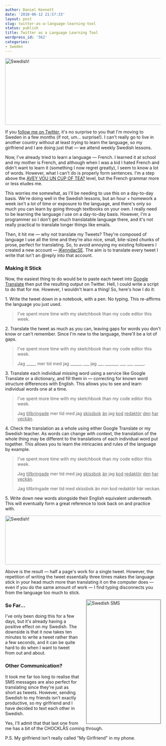 ```yaml
---
author: Daniel Kennett
date: '2010-06-12 21:57:33'
layout: post
slug: twitter-as-a-language-learning-tool
status: publish
title: Twitter as a Language Learning Tool
wordpress_id: '562'
categories:
- Sweden
---
```


<!--more--><p><img style="display: block; margin-left: auto; margin-right: auto;" src="http://danielkennett.org/pictures/for_posts/2010/06/swedish_twitter_header_2.jpg" border="0" alt="Swedish!" width="540" height="216" /></p>
<p>If you <a href="https://twitter.com/iKenndac">follow me on Twitter</a>, it's no surprise to you that I'm moving to Sweden in a few months (if not, um… surprise!). I can't really go to live in another country without at least <em>trying</em> to learn the language, so my girlfriend and I are doing just that — we attend weekly Swedish lessons.</p>
<p>Now, I've already tried to learn a language — French. I learned it at school and my mother is French, and although when I was a kid I hated French and didn't want to learn it (something I now regret greatly), I seem to know a lot of words. However, what I can't do is properly form sentences. I'm a step above the <a href="http://translate.google.com/#fr|en|Avez-vous%20un%20tasse%20de%20thé%3F">AVEY VOU UN CUP OF TEA?</a> level, but the French grammar more or less eludes me.</p>
<p>This worries me somewhat, as I'll be needing to use this on a day-to-day basis. We're doing well in the Swedish lessons, but an hour + homework a week isn't a lot of time or exposure to the language, and there's only so much you can learn by going through textbooks on your own. I really need to be learning the language <em>I</em> use on a day-to-day basis. However, I'm a programmer so I don't get much translatable language there, and it's not really practical to translate longer things like emails.</p>
<p>Then, it hit me — why not translate my Tweets? They're composed of language I use all the time and they're also nice, small, bite-sized chunks of prose, perfect for translating. So, to avoid annoying my existing followers I created a new account — <a href="http://twitter.com/iKenndacSE">iKenndacSE</a>. The aim is to translate every tweet I write that isn't an @reply into that account.</p>
<h3>Making it Stick</h3>
<p>Now, the easiest thing to do would be to paste each tweet into <a href="http://translate.google.com/#sv|en|Jag%20kan%20talar%20Svenska!">Google Translate</a> then put the resulting output on Twitter. Hell, I could write a script to do that for me. However, I wouldn't learn a thing! So, here's how I do it:</p>
<p>1. Write the tweet down in a notebook, with a pen. No typing. This re-affirms the language you just used.</p>
<blockquote>
<p>I've spent more time with my sketchbook than my code editor this week.</p>
</blockquote>
<p>2. Translate the tweet as much as you can, leaving gaps for words you don't know or can't remember. Since I'm new to the language, there'll be a lot of gaps.</p>
<blockquote>
<p>I've spent more time with my sketchbook than my code editor this week.</p>
<p>Jag _____ mer tid med jag ______ ___ jag ___ _______ ___ ___ _____.</p>
</blockquote>
<p>3. Translate each individual missing word using a service like Google Translate or a dictionary, and fill them in — correcting for known word structure differences with English. This allows you to see and learn individual words one at a time.</p>
<blockquote>I've spent more time with my sketchbook than my code editor this week.
<p>Jag <span style="text-decoration: underline;">tillbringade</span> mer tid med jag <span style="text-decoration: underline;">skissbok</span> <span style="text-decoration: underline;">än</span> jag <span style="text-decoration: underline;">kod</span> <span style="text-decoration: underline;">redaktör</span> <span style="text-decoration: underline;">den</span> <span style="text-decoration: underline;">har</span> <span style="text-decoration: underline;">veckän</span>.</p>
</blockquote>
<p>4. Check the translation as a whole using either Google Translate or my Swedish teacher. As words can change with context, the translation of the whole thing may be different to the translations of each individual word put together. This allows you to learn the intricacies and rules of the language by example.</p>
<blockquote>
<p>I've spent more time with my sketchbook than my code editor this week.</p>
<p>Jag <span style="text-decoration: underline;">tillbringade</span> mer tid med jag <span style="text-decoration: underline;">skissbok</span> <span style="text-decoration: underline;">än</span> jag <span style="text-decoration: underline;">kod</span> <span style="text-decoration: underline;">redaktör</span> <span style="text-decoration: underline;">den</span> <span style="text-decoration: underline;">har</span> <span style="text-decoration: underline;">veckän</span>.</p>
<p>Jag tillbringade mer tid med skissbok än min kod redaktör här veckan.</p>
</blockquote>
<p>5. Write down new words alongside their English equivalent underneath. This will eventually form a great reference to look back on and practice with.</p>
<p><img style="display: block; margin-left: auto; margin-right: auto;" src="http://danielkennett.org/pictures/for_posts/2010/06/swedish_twitter_header.jpg" border="0" alt="Swedish!" width="540" height="158" /></p>
<p>Above is the result — half a page's work for a single tweet. However, the repetition of writing the tweet essentially three times makes the language stick in your head much more than translating it on the computer does — even if you do the same amount of work — I find typing disconnects you from the language too much to stick.</p>
<p><img style="float: right; margin-left:20px; border: 1px solid gray;" src="http://danielkennett.org/pictures/for_posts/2010/06/swedish-sms.png" border="0" alt="Swedish SMS" width="240" height="400" /></p>
<h3>So Far...</h3>
<p>I've only been doing this for a few days, but it's already having a positive effect on my Swedish. The downside is that it now takes ten minutes to write a tweet rather than a few seconds, and it can be quite hard to do when I want to tweet from out and about.</p>
<h3>Other Communication?</h3>
<p>It took me far too long to realise that SMS messages are also perfect for translating since they're just as short as tweets. However, sending Swedish to my friends isn't exactly productive, so my girlfriend and I have decided to text each other in Swedish.</p>
<p>Yes, I'll admit that that last one from me has a bit of the CHOCKLÅS coming through.</p>
<p>P.S. My girlfriend isn't really called "My Girlfriend" in my phone.</p>
